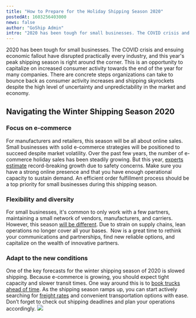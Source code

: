 ```yaml
---
title: "How to Prepare for the Holiday Shipping Season 2020"
postedAt: 1603256403000
news: false
author: "GoShip Admin"
intro: "2020 has been tough for small businesses. The COVID crisis and ensuing economic fallout have disrupted practically every industry, and this year's peak shipping season is right around the corner. This is an opportunity to capitalize on increased consumer activity towards the end of the year for many companies. There are concrete steps organizations can take to bounce back as consumer activity increases and shipping skyrockets despite the high level of uncertainty and unpredictability in the market and econo"
---
```

2020 has been tough for small businesses. The COVID crisis and ensuing economic fallout have disrupted practically every industry, and this year's peak shipping season is right around the corner. This is an opportunity to capitalize on increased consumer activity towards the end of the year for many companies. There are concrete steps organizations can take to bounce back as consumer activity increases and shipping skyrockets despite the high level of uncertainty and unpredictability in the market and economy.

Navigating the Winter Shipping Season 2020
------------------------------------------

### Focus on e-commerce

For manufacturers and retailers, this season will be all about online sales. Small businesses with solid e-commerce strategies will be positioned to succeed despite market volatility. Over the past few years, the number of e-commerce holiday sales has been steadily growing. But this year, [experts estimate](https://www.forbes.com/sites/jiawertz/2020/08/01/3-emerging-e-commerce-growth-trends-to-leverage-in-2020/#4522f646feec) record-breaking growth due to safety concerns. Make sure you have a strong online presence and that you have enough operational capacity to sustain demand. An efficient order fulfillment process should be a top priority for small businesses during this shipping season.

### Flexibility and diversity

For small businesses, it's common to only work with a few partners, maintaining a small network of vendors, manufacturers, and carriers. However, this season [will be different](https://www.goship.com/blog/make-your-supply-chain-management-more-efficient/). Due to strain on supply chains, lean operations no longer cover all your bases.  Now is a great time to rethink your communications and partnerships, find new reliable options, and capitalize on the wealth of innovative partners.

### Adapt to the new conditions

One of the key forecasts for the winter shipping season of 2020 is slowed shipping. Because e-commerce is growing, you should expect tight capacity and slower transit times. One way around this is to [book trucks ahead of time](https://www.goship.com/blog/how-to-get-the-best-freight-rate-in-current-conditions/). As the shipping season ramps up, you can start actively searching for [freight rates](https://www.goship.com/) and convenient transportation options with ease. Don’t forget to check out shipping deadlines and plan your operations accordingly. [![](https://www.goship.com/wp-content/uploads/2021/02/1ace89b4-fe28-40ff-a2a7-4cddc60fc9ec.png)](https://www.goship.com/)
